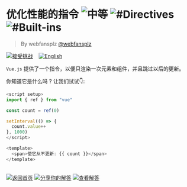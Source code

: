 <!--info-header-start--><h1>优化性能的指令 <img src="https://img.shields.io/badge/-%E4%B8%AD%E7%AD%89-d9901a" alt="中等"/> <img src="https://img.shields.io/badge/-%23Directives-999" alt="#Directives"/> <img src="https://img.shields.io/badge/-%23Built--ins-999" alt="#Built-ins"/></h1><blockquote><p>By webfansplz <a href="https://github.com/webfansplz" target="_blank">@webfansplz</a></p></blockquote><p><a href="https://sfc.vuejs.org/#eyJBcHAudnVlIjoiPHNjcmlwdCBzZXR1cD5cbmltcG9ydCB7IHJlZiB9IGZyb20gXCJ2dWVcIlxuXG5jb25zdCBjb3VudCA9IHJlZigwKVxuXG5zZXRJbnRlcnZhbCgoKSA9PiB7XG4gIGNvdW50LnZhbHVlKytcbn0sIDEwMDApXG48L3NjcmlwdD5cblxuPHRlbXBsYXRlPlxuICA8c3Bhbj5NYWtlIGl0IG5ldmVyIGNoYW5nZToge3sgY291bnQgfX08L3NwYW4+XG48L3RlbXBsYXRlPlxuIn0=" target="_blank"><img src="https://img.shields.io/badge/-%E6%8E%A5%E5%8F%97%E6%8C%91%E6%88%98-213547?logo=vue.js&logoColor=42b883" alt="接受挑战"/></a> &nbsp;&nbsp;&nbsp;<a href="./README.md" target="_blank"><img src="https://img.shields.io/badge/-English-gray" alt="English"/></a> </p><!--info-header-end-->


`Vue.js` 提供了一个指令，以便只渲染一次元素和组件，并且跳过以后的更新。

你知道它是什么吗 ? 让我们试试👇:

```ts
<script setup>
import { ref } from "vue"

const count = ref(0)

setInterval(() => {
  count.value++
}, 1000)
</script>

<template>
  <span>使它从不更新: {{ count }}</span>
</template>

```
<!--info-footer-start--><br><a href="../../README.zh-CN.md" target="_blank"><img src="https://img.shields.io/badge/-%E8%BF%94%E5%9B%9E%E9%A6%96%E9%A1%B5-grey" alt="返回首页"/></a> <a href="https://github.com/webfansplz/vuejs-challenges/issues/new?labels=answer,zh-CN&template=1-answer.zh-CN.md&title=12%20-%20%E4%BC%98%E5%8C%96%E6%80%A7%E8%83%BD%E7%9A%84%E6%8C%87%E4%BB%A4" target="_blank"><img src="https://img.shields.io/badge/-%E5%88%86%E4%BA%AB%E4%BD%A0%E7%9A%84%E8%A7%A3%E7%AD%94-teal" alt="分享你的解答"/></a> <a href="https://github.com/webfansplz/vuejs-challenges/issues?q=label%3A12+label%3Aanswer" target="_blank"><img src="https://img.shields.io/badge/-%E6%9F%A5%E7%9C%8B%E8%A7%A3%E7%AD%94-de5a77?logo=awesome-lists&logoColor=white" alt="查看解答"/></a> <!--info-footer-end-->
